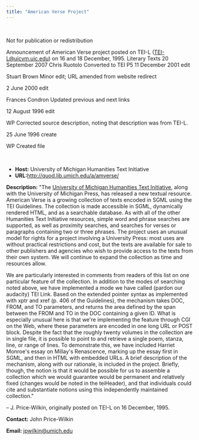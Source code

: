 ```yaml
---
title: "American Verse Project"
---
```


 


Not for publication or redistribution


Announcement of American Verse project posted on TEI-L (TEI-L@uicvm.uic.edu) on 16 and 18 December, 1995. Literary Texts 20 September 2007 Chris Ruotolo Converted to TEI P5
11 December 2001 edit


Stuart Brown Minor edit; URL amended from website redirect


2 June 2000 edit


Frances Condron Updated previous and next links


12 August 1996 edit


WP Corrected source description, noting that description was from TEI-L.


25 June 1996 create


WP Created file


 



* **Host:** University of Michigan Humanities Text Initiative
* **URL:**<http://quod.lib.umich.edu/a/amverse/>


**Description:** "The [University of Michigan Humanities Text Initiative](http://www.hti.umich.edu), along with the University of Michigan Press, has released a new textual resource.
American Verse is a growing collection of texts encoded in SGML using the TEI Guidelines. The collection is made accessible in SGML, dynamically rendered HTML, and as a searchable database. As with all of the other Humanities Text Initiative resources, simple word and phrase searches are supported, as well as proximity searches, and searches for verses or paragraphs containing two or three phrases. The project uses an unusual model for rights for a project involving a University Press: most uses are without practical restrictions and cost, but the texts are available for sale to other publishers and agencies who wish to provide access to the texts from their own system. We will continue to expand the collection as time and resources allow.


We are particularly interested in comments from readers of this list on one particular feature of the collection. In addition to the modes of searching noted above, we have implemented a mode we have called (pardon our audacity) TEI Link. Based on the extended pointer syntax as implemented with xptr and xref (p. 406 of the Guidelines), the mechanism takes DOC, FROM, and TO parameters, and returns the area defined by the span between the FROM and TO in the DOC containing a given ID. What is especially unusual here is that we're implementing the feature through CGI on the Web, where these parameters are encoded in one long URL or POST block. Despite the fact that the roughly twenty volumes in the collection are in single file, it is possible to point to and retrieve a single poem, stanza, line, or range of lines. To demonstrate this, we have included Harriet Monroe's essay on Millay's Renascence, marking up the essay first in SGML, and then in HTML with embedded URLs. A brief description of the mechanism, along with our rationale, is included in the project. Briefly, though, the notion is that it would be possible for us to assemble a collection which we would guarantee would be permanent and relatively fixed (changes would be noted in the teiHeader), and that individuals could cite and substantiate notions using this independently maintained collection."


– J. Price-Wilkin, originally posted on TEI-L on 16 December, 1995.


**Contact:** John Price-Wilkin


**Email:** [jpwilkin@umich.edu](mailto:jpwilkin@umich.edu)


